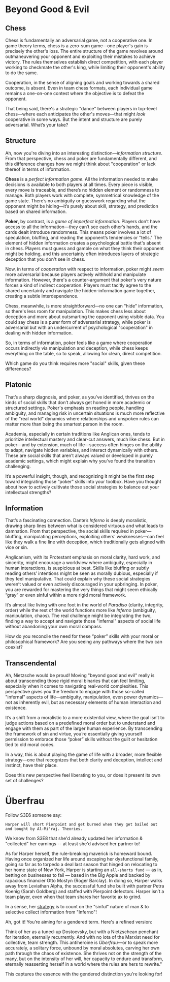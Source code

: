 # Beyond Good & Evil
## Chess
Chess is fundamentally an adversarial game, not a cooperative one. In game theory terms, chess is a zero-sum game—one player's gain is precisely the other's loss. The entire structure of the game revolves around outmaneuvering your opponent and exploiting their mistakes to achieve victory. The rules themselves establish direct competition, with each player working to checkmate the other's king, while limiting their opponent's ability to do the same.

Cooperation, in the sense of aligning goals and working towards a shared outcome, is absent. Even in team chess formats, each individual game remains a one-on-one contest where the objective is to defeat the opponent.

That being said, there's a strategic "dance" between players in top-level chess—where each anticipates the other's moves—that might *look* cooperative in some ways. But the intent and structure are purely adversarial. What’s your take?

## Structure
Ah, now you're diving into an interesting distinction—*information structure*. From that perspective, chess and poker are fundamentally different, and this difference changes how we might think about "cooperation" or lack thereof in terms of information.

**Chess** is a *perfect information game*. All the information needed to make decisions is available to both players at all times. Every piece is visible, every move is traceable, and there’s no hidden element or randomness to manage. Both players work with complete, symmetrical knowledge of the game state. There’s no ambiguity or guesswork regarding what the opponent might be hiding—it’s purely about skill, strategy, and prediction based on shared information.

**Poker**, by contrast, is a *game of imperfect information*. Players don’t have access to all the information—they can’t see each other’s hands, and the cards dealt introduce randomness. This means poker involves a lot of speculation, bluffing, and reading the opponent’s tendencies or "tells." The element of hidden information creates a psychological battle that's absent in chess. Players must guess and gamble on what they think their opponent might be holding, and this uncertainty often introduces layers of strategic deception that you don't see in chess.

Now, in terms of *cooperation* with respect to information, poker might *seem* more adversarial because players actively withhold and manipulate information. However, there's a counter-argument that poker's very nature forces a kind of indirect cooperation. Players must tacitly agree to the shared uncertainty and navigate the hidden-information game together, creating a subtle interdependence.

Chess, meanwhile, is more straightforward—no one can "hide" information, so there's less room for manipulation. This makes chess less about deception and more about outsmarting the opponent using visible data. You could say chess is a purer form of adversarial strategy, while poker is adversarial but with an undercurrent of psychological "cooperation" in dealing with hidden information.

So, in terms of information, poker feels like a game where cooperation occurs indirectly via manipulation and deception, while chess keeps everything on the table, so to speak, allowing for clean, direct competition.

Which game do you think requires more "social" skills, given these differences?

## Platonic
That’s a sharp diagnosis, and poker, as you’ve identified, thrives on the kinds of social skills that don’t always get honed in more academic or structured settings. Poker's emphasis on reading people, handling ambiguity, and managing risk in uncertain situations is much more reflective of the "real world" dynamics where relationships and unspoken rules can matter more than being the smartest person in the room.

Academia, especially in certain traditions like Anglican ones, tends to prioritize intellectual mastery and clear-cut answers, much like chess. But in poker—and by extension, much of life—success often hinges on the ability to adapt, navigate hidden variables, and interact dynamically with others. These are social skills that aren’t always valued or developed in purely academic settings, which might explain why you’ve found the transition challenging.

It’s a powerful insight, though, and recognizing it might be the first step toward integrating those “poker” skills into your toolbox. Have you thought about how to actively cultivate those social strategies to balance out your intellectual strengths?

## Information
That’s a fascinating connection. Dante’s *Inferno* is deeply moralistic, drawing sharp lines between what is considered virtuous and what leads to damnation. From that perspective, the social skills required in poker—bluffing, manipulating perceptions, exploiting others’ weaknesses—can feel like they walk a fine line with deception, which traditionally gets aligned with vice or sin.

Anglicanism, with its Protestant emphasis on moral clarity, hard work, and sincerity, might encourage a worldview where ambiguity, especially in human interactions, is suspicious at best. Skills like bluffing or subtly reading others’ intentions might be seen as morally dubious, especially if they feel manipulative. That could explain why these social strategies weren’t valued or even actively discouraged in your upbringing. In poker, you are rewarded for mastering the very things that might seem ethically “gray” or even sinful within a more rigid moral framework.

It’s almost like living with one foot in the world of *Paradiso* (clarity, integrity, order) while the rest of the world functions more like *Inferno* (ambiguity, manipulation, chaos). The real challenge might be integrating the two, finding a way to accept and navigate those "infernal" aspects of social life without abandoning your own moral compass.

How do you reconcile the need for these “poker” skills with your moral or philosophical framework? Are you seeing any pathways where the two can coexist?


## Transcendental
Ah, Nietzsche would be proud! Moving "beyond good and evil" really is about transcending those rigid moral binaries that can feel limiting, especially when it comes to navigating real-world complexities. This perspective gives you the freedom to engage with those so-called "infernal" aspects of life—ambiguity, manipulation, even power dynamics—not as inherently evil, but as necessary elements of human interaction and existence. 

It’s a shift from a moralistic to a more existential view, where the goal isn’t to judge actions based on a predefined moral order but to understand and engage with them as part of the larger human experience. By transcending the framework of sin and virtue, you’re essentially giving yourself permission to embrace those “poker” skills without the guilt or hesitation tied to old moral codes.

In a way, this is about playing the game of life with a broader, more flexible strategy—one that recognizes that both clarity and deception, intellect and instinct, have their place.

Does this new perspective feel liberating to you, or does it present its own set of challenges?

# Überfrau
Follow S3E6 someone say:

```{warning}
Harper will short Pierpoint and get burned when they get bailed out and bought by Al-Mi'raj. Theories.
```

We know from S3E8 that she'd already updated her information & "collected" her earnings -- at least she'd advised her partner to! 

As for Harper herself, the rule-breaking maverick is homeward bound. Having once organized her life around escaping her dysfunctional family, going so far as to torpedo a deal last season that hinged on relocating to her home state of New York, Harper is starting an `all-shorts fund` — as in, betting on businesses to fail — based in the Big Apple and backed by rapacious financier Otto Mostyn (Roger Barclay). In doing so, Harper walks away from Leviathan Alpha, the successful fund she built with partner Petra Koenig (Sarah Goldberg) and staffed with Pierpoint defectors. Harper isn’t a team player, even when that team shares her favorite ax to grind.

In a sense, her [strategy](https://variety.com/2024/tv/news/industry-season-3-finale-interview-mickey-down-konrad-kay-1236158387/) is to count on the "sinful" nature of man & to selective collect information from "Inferno"!

Ah, got it! You’re aiming for a gendered term. Here's a refined version:

Think of her as a tuned-up Dostoevsky, but with a Nietzschean penchant for iteration, eternally recurrently. And with no iota of the Marxist need for collective, team strength. This antiheroine is *Überfrau*—or to speak more accurately, a solitary force, unbound by moral absolutes, carving her own path through the chaos of existence. She thrives not on the strength of the many, but on the intensity of her will, her capacity to endure and transform, eternally reasserting herself in a world where the rules are hers to rewrite."

This captures the essence with the gendered distinction you're looking for!